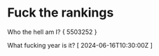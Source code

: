 # Fuck the rankings

Who the hell am I?
{ 5503252 }

What fucking year is it?
[ 2024-06-16T10:30:00Z ]
